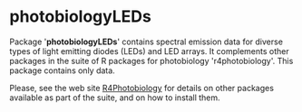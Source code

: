 # photobiologyLEDs #

Package '**photobiologyLEDs**' contains spectral emission data for diverse types of light emitting diodes (LEDs) and LED arrays. It complements other packages in the suite of R packages for photobiology 'r4photobiology'. This package contains only data.
 
Please, see the web site [R4Photobiology](http://www.r4photobiology.info) for details on other packages available as part of the suite, and on how to install them.
